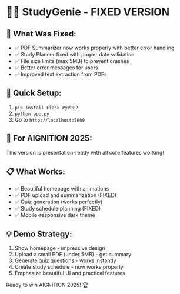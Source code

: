 # 🧞‍♂️ StudyGenie - FIXED VERSION

## 🔧 What Was Fixed:
- ✅ PDF Summarizer now works properly with better error handling
- ✅ Study Planner fixed with proper date validation  
- ✅ File size limits (max 5MB) to prevent crashes
- ✅ Better error messages for users
- ✅ Improved text extraction from PDFs

## 🚀 Quick Setup:
1. `pip install Flask PyPDF2`
2. `python app.py`  
3. Go to `http://localhost:5000`

## 🎯 For AIGNITION 2025:
This version is presentation-ready with all core features working!

## 📋 What Works:
- ✅ Beautiful homepage with animations
- ✅ PDF upload and summarization (FIXED)
- ✅ Quiz generation (works perfectly)
- ✅ Study schedule planning (FIXED)
- ✅ Mobile-responsive dark theme

## 💡 Demo Strategy:
1. Show homepage - impressive design
2. Upload a small PDF (under 5MB) - get summary
3. Generate quiz questions - works instantly  
4. Create study schedule - now works properly
5. Emphasize beautiful UI and practical features

Ready to win AIGNITION 2025! 🏆
